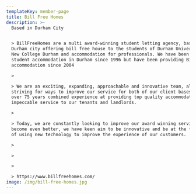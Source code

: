 ```yaml
---
templateKey: member-page
title: Bill Free Homes
description: >-
  Based in Durham City 


  > BillFreeHomes are a multi award-winning student letting agency, based in
  Durham city offering bill free house to the students of Durham University and
  New College Durham and accommodation for professionals. We have been providing
  student accommodation in Durham since 1996 but have been providing Bill Free
  accommodation since 2004

  >

  > We are an exciting, expanding, approachable and innovative team, always
  striving for ways to improve our service for both of our client bases. We have
  over 75 years combined experience at providing top quality accommodation and
  impeccable service to our tenants and landlords.

  >

  > Today, we are constantly looking to improve our award winning service to
  become even better, we have keen aim to be innovative and be at the forefront
  of using new technology to improve the experience of our customers.

  >

  >

  >

  > https://www.billfreehomes.com/
image: /img/bill-free-homes.jpg
---
```



